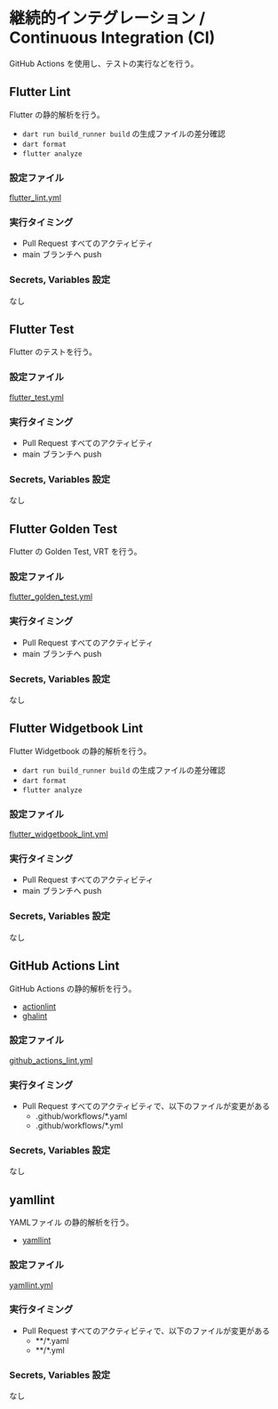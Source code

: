 # 継続的インテグレーション / Continuous Integration (CI)

GitHub Actions を使用し、テストの実行などを行う。

## Flutter Lint

Flutter の静的解析を行う。

- `dart run build_runner build` の生成ファイルの差分確認
- `dart format`
- `flutter analyze`

### 設定ファイル

[flutter_lint.yml](../../.github/workflows/flutter_lint.yml)

### 実行タイミング

- Pull Request すべてのアクティビティ
- main ブランチへ push

### Secrets, Variables 設定

なし

## Flutter Test

Flutter のテストを行う。

### 設定ファイル

[flutter_test.yml](../../.github/workflows/flutter_test.yml)

### 実行タイミング

- Pull Request すべてのアクティビティ
- main ブランチへ push

### Secrets, Variables 設定

なし


## Flutter Golden Test

Flutter の Golden Test, VRT を行う。

### 設定ファイル

[flutter_golden_test.yml](../../.github/workflows/flutter_golden_test.yml)

### 実行タイミング

- Pull Request すべてのアクティビティ
- main ブランチへ push

### Secrets, Variables 設定

なし


## Flutter Widgetbook Lint

Flutter Widgetbook の静的解析を行う。

- `dart run build_runner build` の生成ファイルの差分確認
- `dart format`
- `flutter analyze`

### 設定ファイル

[flutter_widgetbook_lint.yml](../../.github/workflows/flutter_widgetbook_lint.yml)

### 実行タイミング

- Pull Request すべてのアクティビティ
- main ブランチへ push

### Secrets, Variables 設定

なし


## GitHub Actions Lint

GitHub Actions の静的解析を行う。

- [actionlint](https://github.com/rhysd/actionlint)
- [ghalint](https://github.com/suzuki-shunsuke/ghalint)

### 設定ファイル

[github_actions_lint.yml](../../.github/workflows/github_actions_lint.yml)

### 実行タイミング

- Pull Request すべてのアクティビティで、以下のファイルが変更がある
  - .github/workflows/*.yaml
  - .github/workflows/*.yml

### Secrets, Variables 設定

なし


## yamllint

YAMLファイル の静的解析を行う。

- [yamllint](https://yamllint.readthedocs.io/)

### 設定ファイル

[yamllint.yml](../../.github/workflows/yamllint.yml)

### 実行タイミング

- Pull Request すべてのアクティビティで、以下のファイルが変更がある
  - **/*.yaml
  - **/*.yml

### Secrets, Variables 設定

なし
